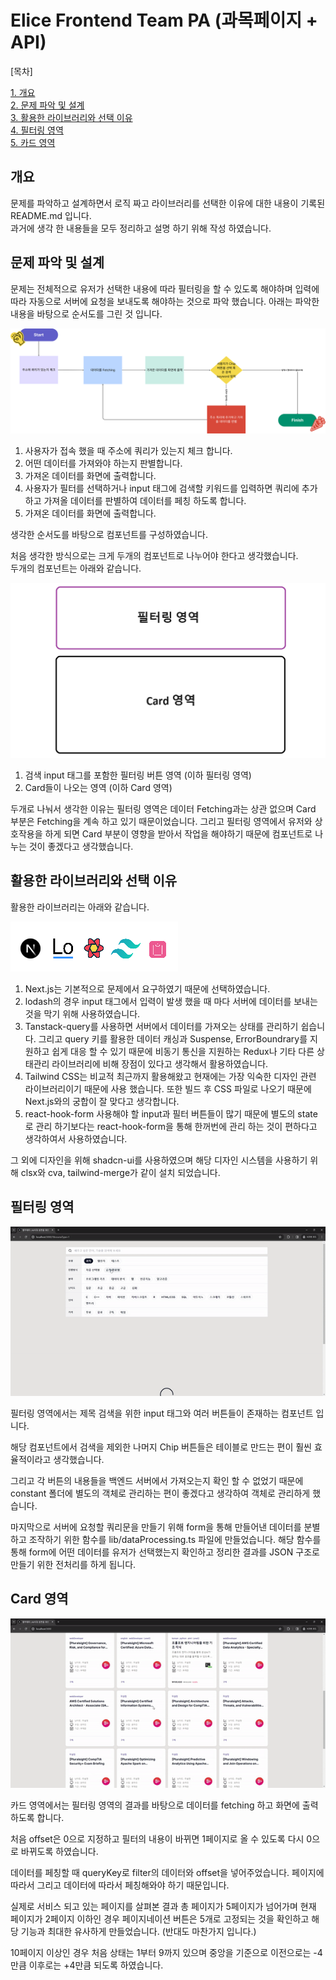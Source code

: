 # Elice Frontend Team PA (과목페이지 + API)

[목차]

[1. 개요](#개요) <br />
[2. 문제 파악 및 설계](#문제-파악-및-설계) <br />
[3. 활용한 라이브러리와 선택 이유](#활용한-라이브러리와-선택-이유)<br />
[4. 필터링 영역](#필터링-영역)<br />
[5. 카드 영역](#card-영역)<br />

## 개요

문제를 파악하고 설계하면서 로직 짜고 라이브러리를 선택한 이유에 대한 내용이 기록된 README.md 입니다. <br />
과거에 생각 한 내용들을 모두 정리하고 설명 하기 위해 작성 하였습니다. <br />

## 문제 파악 및 설계

문제는 전체적으로 유저가 선택한 내용에 따라 필터링을 할 수 있도록 해야하며 입력에 따라 자동으로 서버에 요청을 보내도록 해야하는 것으로 파악 했습니다. 아래는 파악한 내용을 바탕으로 순서도를 그린 것 입니다.

![flowchart.png](document/images/workflowchart.png)

1. 사용자가 접속 했을 때 주소에 쿼리가 있는지 체크 합니다.
2. 어떤 데이터를 가져와야 하는지 판별합니다.
3. 가져온 데이터를 화면에 출력합니다.
4. 사용자가 필터를 선택하거나 input 태그에 검색할 키워드를 입력하면 쿼리에 추가하고 가져올 데이터를 판별하여 데이터를 페칭 하도록 합니다.
5. 가져온 데이터를 화면에 출력합니다.

생각한 순서도를 바탕으로 컴포넌트를 구성하였습니다.

처음 생각한 방식으로는 크게 두개의 컴포넌트로 나누어야 한다고 생각했습니다.<br />
두개의 컴포넌트는 아래와 같습니다.

![ComponentStructure.png](document/images/ComponentStructure.png)

1. 검색 input 태그를 포함한 필터링 버튼 영역 (이하 필터링 영역)
2. Card들이 나오는 영역 (이하 Card 영역)

두개로 나눠서 생각한 이유는 필터링 영역은 데이터 Fetching과는 상관 없으며 Card 부분은 Fetching을 계속 하고 있기 때문이었습니다. 그리고 필터링 영역에서 유저와 상호작용을 하게 되면 Card 부분이 영향을 받아서 작업을 해야하기 때문에 컴포넌트로 나누는 것이 좋겠다고 생각했습니다.<br />


## 활용한 라이브러리와 선택 이유

활용한 라이브러리는 아래와 같습니다.

![techstack.png](document/images/techstack.png)

1. Next.js는 기본적으로 문제에서 요구하였기 때문에 선택하였습니다.
2. lodash의 경우 input 태그에서 입력이 발생 했을 때 마다 서버에 데이터를 보내는 것을 막기 위해 사용하였습니다.
3. Tanstack-query를 사용하면 서버에서 데이터를 가져오는 상태를 관리하기 쉽습니다. 그리고 query 키를 활용한 데이터 캐싱과 Suspense, ErrorBoundrary를 지원하고 쉽게 대응 할 수 있기 때문에 비동기 통신을 지원하는 Redux나 기타 다른 상태관리 라이브러리에 비해 장점이 있다고 생각해서 활용하였습니다.
4. Tailwind CSS는 비교적 최근까지 활용해왔고 현재에는 가장 익숙한 디자인 관련 라이브러리이기 때문에 사용 했습니다. 또한 빌드 후 CSS 파일로 나오기 때문에 Next.js와의 궁합이 잘 맞다고 생각합니다.
5. react-hook-form 사용해야 할 input과 필터 버튼들이 많기 때문에 별도의 state로 관리 하기보다는 react-hook-form을 통해 한꺼번에 관리 하는 것이 편하다고 생각하여서 사용하였습니다.

그 외에 디자인을 위해 shadcn-ui를 사용하였으며 해당 디자인 시스템을 사용하기 위해 clsx와 cva, tailwind-merge가 같이 설치 되었습니다.

## 필터링 영역

![filterArea_ani.gif](document/images/filterArea_ani.gif)

필터링 영역에서는 제목 검색을 위한 input 태그와 여러 버튼들이 존재하는 컴포넌트 입니다.

해당 컴포넌트에서 검색을 제외한 나머지 Chip 버튼들은 테이블로 만드는 편이 훨씬 효율적이라고 생각했습니다.

그리고 각 버튼의 내용들을 백엔드 서버에서 가져오는지 확인 할 수 없었기 때문에 constant 폴더에 별도의 객체로 관리하는 편이 좋겠다고 생각하여 객체로 관리하게 했습니다.

마지막으로 서버에 요청할 쿼리문을 만들기 위해 form을 통해 만들어낸 데이터를 분별하고 조작하기 위한 함수를 lib/dataProcessing.ts 파일에 만들었습니다. 해당 함수를 통해 form에 어떤 데이터를 유저가 선택했는지 확인하고 정리한 결과를 JSON 구조로 만들기 위한 전처리를 하게 됩니다.

## Card 영역

![CardArea_ani.gif](document/images/CardArea_ani.gif)

카드 영역에서는 필터링 영역의 결과를 바탕으로 데이터를 fetching 하고 화면에 출력하도록 합니다.

처음 offset은 0으로 지정하고 필터의 내용이 바뀌면 1페이지로 올 수 있도록 다시 0으로 바뀌도록 하였습니다.

데이터를 페칭할 때 queryKey로 filter의 데이터와 offset을 넣어주었습니다. 페이지에 따라서 그리고 데이터에 따라서 페칭해와야 하기 때문입니다.

실제로 서비스 되고 있는 페이지를 살펴본 결과 총 페이지가 5페이지가 넘어가며 현재 페이지가 2페이지 이하인 경우 페이지네이션 버튼은 5개로 고정되는 것을 확인하고 해당 기능과 최대한 유사하게 만들었습니다. (반대도 마찬가지 입니다.)

10페이지 이상인 경우 처음 상태는 1부터 9까지 있으며 중앙을 기준으로 이전으로는 -4 만큼 이후로는 +4만큼 되도록 하였습니다.

